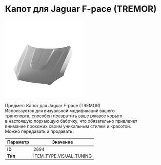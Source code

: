 # Капот для Jaguar F-pace (TREMOR)

![Item Image](../img/2694.webp?raw=true)

Предмет: Капот для Jaguar F-pace (TREMOR)<br>Используется для визуальной модификаций вашего<br>транспорта, способен превратить ваше ржавое корыто<br>в настоящую порхающую бабочку, что обязательно привлечет<br>внимание прохожих своим уникальным стилем и красотой.<br>Можно передавать и продавать.


| Параметр | Значение |
|----------|----------|
| **ID** | 2694 |
| **Тип** | ITEM_TYPE_VISUAL_TUNING |

